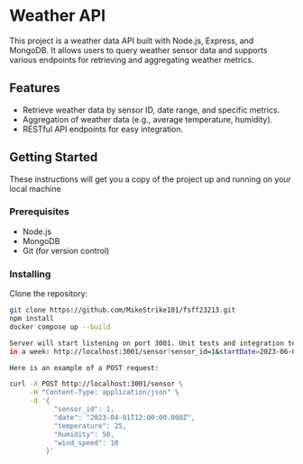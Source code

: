 # Weather API

This project is a weather data API built with Node.js, Express, and MongoDB. It allows users to query weather sensor data and supports various endpoints for retrieving and aggregating weather metrics.

## Features

- Retrieve weather data by sensor ID, date range, and specific metrics.
- Aggregation of weather data (e.g., average temperature, humidity).
- RESTful API endpoints for easy integration.

## Getting Started

These instructions will get you a copy of the project up and running on your local machine

### Prerequisites

- Node.js
- MongoDB
- Git (for version control)

### Installing

Clone the repository:

```bash
git clone https://github.com/MikeStrike101/fsff23213.git
npm install
docker compose up --build

Server will start listening on port 3001. Unit tests and integration tests will get executed. To make a GET request for the average temperature and humidity for sensor 1
in a week: http://localhost:3001/sensor?sensor_id=1&startDate=2023-06-01&endDate=2023-06-08&metrics=temperature,humidity&statistic=average

Here is an example of a POST request:

curl -X POST http://localhost:3001/sensor \
     -H "Content-Type: application/json" \
     -d '{
           "sensor_id": 1,
           "date": "2023-04-01T12:00:00.000Z",
           "temperature": 25,
           "humidity": 50,
           "wind_speed": 10
         }'
